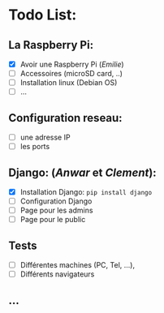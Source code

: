 # Todo List:

## La Raspberry Pi: 
- [x] Avoir une Raspberry Pi (*Emilie*)
- [ ] Accessoires (microSD card, ..)
- [ ] Installation linux (Debian OS)
- [ ] ...

## Configuration reseau:
- [ ] une adresse IP
- [ ] les ports

## Django: (*Anwar* et *Clement*):
- [x] Installation Django: `pip install django`
- [ ] Configuration Django 
- [ ] Page pour les admins
- [ ] Page pour le public

## Tests
- [ ] Différentes machines (PC, Tel, ...), 
- [ ] Différents navigateurs

## ...
